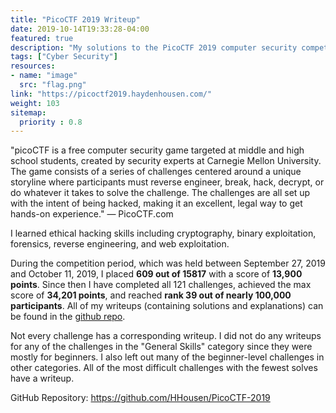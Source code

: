 ```yaml
---
title: "PicoCTF 2019 Writeup"
date: 2019-10-14T19:33:28-04:00
featured: true
description: "My solutions to the PicoCTF 2019 computer security competition. I scored 13,900 points (top 3.8%) during the competition but have since completed all the problems to reach 34,201 points."
tags: ["Cyber Security"]
resources:
- name: "image"
  src: "flag.png"
link: "https://picoctf2019.haydenhousen.com/"
weight: 103
sitemap:
  priority : 0.8
---
```


"picoCTF is a free computer security game targeted at middle and high school students, created by security experts at Carnegie Mellon University. The game consists of a series of challenges centered around a unique storyline where participants must reverse engineer, break, hack, decrypt, or do whatever it takes to solve the challenge. The challenges are all set up with the intent of being hacked, making it an excellent, legal way to get hands-on experience." — PicoCTF.com

I learned ethical hacking skills including cryptography, binary exploitation, forensics, reverse engineering, and web exploitation.

During the competition period, which was held between September 27, 2019 and October 11, 2019, I placed **609 out of 15817** with a score of **13,900 points**. Since then I have completed all 121 challenges, achieved the max score of **34,201 points**, and reached **rank 39 out of nearly 100,000 participants**. All of my writeups (containing solutions and explanations) can be found in the [github repo](https://github.com/HHousen/PicoCTF-2019).

Not every challenge has a corresponding writeup. I did not do any writeups for any of the challenges in the "General Skills" category since they were mostly for beginners. I also left out many of the beginner-level challenges in other categories. All of the most difficult challenges with the fewest solves have a writeup.

GitHub Repository: <https://github.com/HHousen/PicoCTF-2019>
